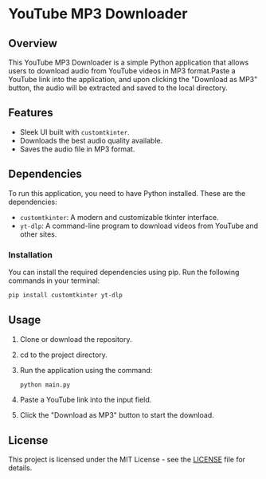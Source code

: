 # YouTube MP3 Downloader

## Overview

This YouTube MP3 Downloader is a simple Python application that allows users to download audio from YouTube videos in MP3 format.Paste a YouTube link into the application, and upon clicking the "Download as MP3" button, the audio will be extracted and saved to the local directory.

## Features

- Sleek UI built with `customtkinter`.
- Downloads the best audio quality available.
- Saves the audio file in MP3 format.

## Dependencies

To run this application, you need to have Python installed. These are the dependencies:

- `customtkinter`: A modern and customizable tkinter interface.
- `yt-dlp`: A command-line program to download videos from YouTube and other sites.

### Installation

You can install the required dependencies using pip. Run the following commands in your terminal:

```bash
pip install customtkinter yt-dlp
```

## Usage

1. Clone or download the repository.
2. cd to the project directory.
3. Run the application using the command:

   ```bash
   python main.py
   ```

4. Paste a YouTube link into the input field.
5. Click the "Download as MP3" button to start the download.

## License

This project is licensed under the MIT License - see the [LICENSE](LICENSE) file for details.